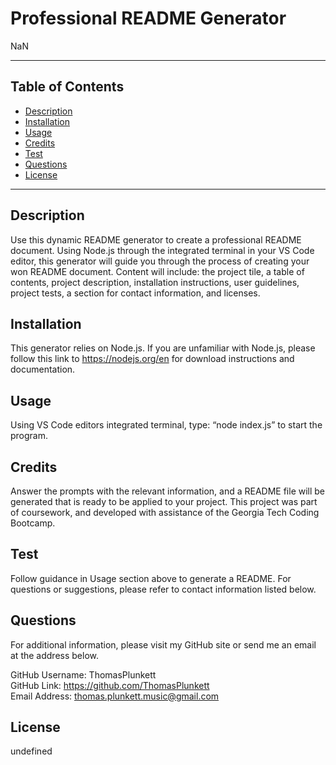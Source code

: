 # Professional README Generator

NaN
_____________________________________________________  
## Table of Contents
  - [Description](#description)
  - [Installation](#installation)
  - [Usage](#usage)
  - [Credits](#credits)
  - [Test](#test)
  - [Questions](#questions)
  - [License](#license)
______________________________________________________

## Description

Use this dynamic README generator to create a professional README document. Using Node.js through the integrated terminal in your VS Code editor, this generator will guide you through the process of creating your won README document. Content will include: the project tile, a table of contents, project description, installation instructions, user guidelines, project tests, a section for contact information, and licenses. 

## Installation

This generator relies on Node.js. If you are unfamiliar with Node.js, please follow this link to https://nodejs.org/en for download instructions and documentation. 

## Usage

Using VS Code editors integrated terminal, type: “node index.js” to start the program.

## Credits

Answer the prompts with the relevant information, and a README file will be generated that is ready to be applied to your project. This project was part of coursework, and developed with assistance of the Georgia Tech Coding Bootcamp.

## Test

Follow guidance in Usage section above to generate a README. For questions or suggestions, please refer to contact information listed below.

## Questions

For additional information, please visit my GitHub site or send me an email at the address below.  
  
GitHub Username: ThomasPlunkett  
GitHub Link: https://github.com/ThomasPlunkett  
Email Address:  thomas.plunkett.music@gmail.com  

## License

undefined

